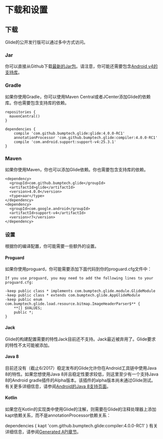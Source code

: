 # 下载和设置
## 下载
Glide的公开发行版可以通过多中方式访问。
### Jar
你可以直接从Github下载[最新的Jar包](https://github.com/bumptech/glide/releases/download/v3.6.0/glide-3.6.0.jar)。请注意，你可能还需要包含[Android v4的支持库]()。
### Gradle
如果你使用Gradle，你可以使用Maven Central或者JCenter添加Glide的依赖库。你也需要包含支持库的依赖。
```
repositories {
  mavenCentral()
}

dependencies {
    compile 'com.github.bumptech.glide:glide:4.0.0-RC1'
    annotationProcessor 'com.github.bumptech.glide:compiler:4.0.0-RC1'
    compile 'com.android.support:support-v4:25.3.1'
}
```
### Maven
如果你使用Maven，你也可以添加Glide依赖。你也需要包含支持库的依赖。
```
<dependency>
  <groupId>com.github.bumptech.glide</groupId>
  <artifactId>glide</artifactId>
  <version>4.0.0</version>
  <type>aar</type>
</dependency>
<dependency>
  <groupId>com.google.android</groupId>
  <artifactId>support-v4</artifactId>
  <version>r7</version>
</dependency>
```
### 设置
根据你的编译配置，你可能需要一些额外的设置。
#### Proguard
如果你使用proguard，你可能需要添加下面代码到你的proguard.cfg文件中：
```
If you use proguard, you may need to add the following lines to your proguard.cfg:

-keep public class * implements com.bumptech.glide.module.GlideModule
-keep public class * extends com.bumptech.glide.AppGlideModule
-keep public enum com.bumptech.glide.load.resource.bitmap.ImageHeaderParser$** {
    **[] $VALUES;
    public *;
}
```
#### Jack
Glide的构建配置需要的特性Jack目前还不支持。Jack最近被弃用了。Glide要求的特性不太可能被添加。
#### Java 8
目前还没有（截止6/2017）稳定发布的Glide允许你在Android工具链中使用Java 8的特性。如果您想使用Java 8并且稳定性要求较低，则这里至少有一个支持Java 8的Android gradle插件的Alpha版本。该插件的alpha版本尚未通过Glide测试。有关更多详细信息，请参阅[Android的Java 8支持页面]()。
#### Kotlin
如果您在Kotlin的实现类中使用Glide的注解，则需要在Glide的注释处理器上添加kapt依赖关系，而不是annotationProcessor依赖关系：

dependencies {
  kapt 'com.github.bumptech.glide:compiler:4.0.0-RC1'
}
有关详细信息，请参阅[Generated API章节]()。










